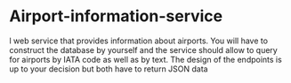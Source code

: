 # Airport-information-service
l web service that provides information about airports. You will have to construct the database by yourself and the service should allow to query for airports by IATA code as well as by text. The design of the endpoints is up to your decision but both have to return JSON data
